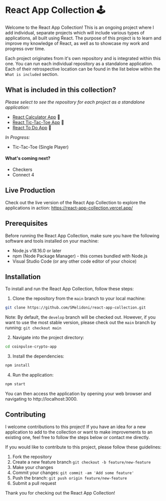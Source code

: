 # React App Collection 🕹️

Welcome to the React App Collection! This is an ongoing project where I add individual, separate projects which will include various types of applications, all built using React. The purpose of this project is to learn and improve my knowledge of React, as well as to showcase my work and progress over time.

Each project originates from it's own repository and is integrated within this one. You can run each individual repository as a standalone application. Each of their retrospective location can be found in the list below within the `What is included` section.

## What is included in this collection?

_Please select to see the repository for each project as a standalone application:_

- [React Calculator App](https://github.com/SMelidoni/react-calculator-app) 🧮
- [React Tic-Tac-Toe App](https://github.com/SMelidoni/react-tictactoe-app) 🎲
- [React To Do App](https://github.com/SMelidoni/react-to-do-app) 📌

_In Progress:_
- Tic-Tac-Toe (Single Player)

#### What's coming next?

- Checkers
- Connect 4

## Live Production

Check out the live version of the React App Collection to explore the applications in action: https://react-app-collection.vercel.app/ 

## Prerequisites

Before running the React App Collection, make sure you have the following software and tools installed on your machine:

- Node.js v18.16.0 or later
- npm (Node Package Manager) - this comes bundled with Node.js
- Visual Studio Code (or any other code editor of your choice)

## Installation

To install and run the React App Collection, follow these steps:

1. Clone the repository from the `main` branch to your local machine:

```sh
git clone https://github.com/SMelidoni/react-app-collection.git
```

Note: By default, the `develop` branch will be checked out. However, if you want to use the most stable version, please check out the `main` branch by running: `git checkout main`

2. Navigate into the project directory:

```sh
cd coinpulse-crypto-app
```

3. Install the dependencies:

```sh
npm install
```

4. Run the application:

```sh
npm start
```

You can then access the application by opening your web browser and navigating to http://localhost:3000.

## Contributing

I welcome contributions to this project! If you have an idea for a new application to add to the collection or want to make improvements to an existing one, feel free to follow the steps below or contact me directly.

If you would like to contribute to this project, please follow these guidelines:

1. Fork the repository
2. Create a new feature branch `git checkout -b feature/new-feature`
3. Make your changes
4. Commit your changes: `git commit -am 'Add some feature'`
5. Push the branch: `git push origin feature/new-feature`
6. Submit a pull request

Thank you for checking out the React App Collection!
